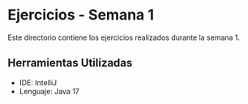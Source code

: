 # Ejercicios - Semana 1

Este directorio contiene los ejercicios realizados durante la semana 1.

## Herramientas Utilizadas

- IDE: IntelliJ
- Lenguaje: Java 17
